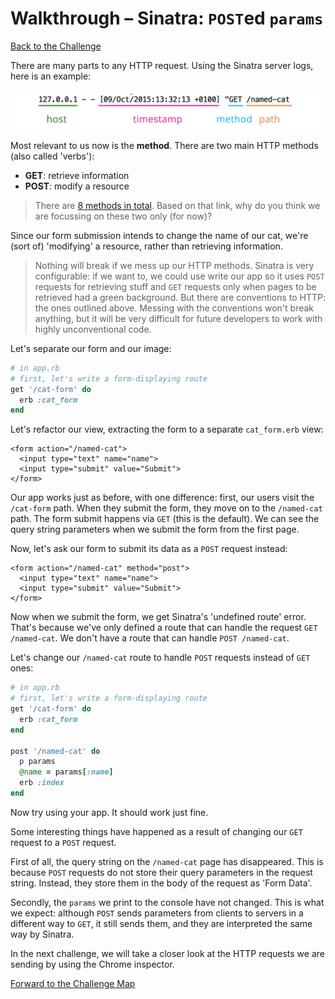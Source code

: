 # Walkthrough – Sinatra: `POST`ed `params`

[Back to the Challenge](../11_sinatra_posted_params.md)

There are many parts to any HTTP request. Using the Sinatra server logs, here is an example:

![Annotated `GET` request](../images/sinatra_get_request_annotated.jpg)

Most relevant to us now is the **method**. There are two main HTTP methods (also called 'verbs'):

- **GET**: retrieve information
- **POST**: modify a resource

> There are [8 methods in total](http://www.w3.org/Protocols/rfc2616/rfc2616-sec9.html). Based on that link, why do you think we are focussing on these two only (for now)?

Since our form submission intends to change the name of our cat, we're (sort of) 'modifying' a resource, rather than retrieving information.

> Nothing will break if we mess up our HTTP methods. Sinatra is very configurable: if we want to, we could use write our app so it uses `POST` requests for retrieving stuff and `GET` requests only when pages to be retrieved had a green background. But there are conventions to HTTP: the ones outlined above. Messing with the conventions won't break anything, but it will be very difficult for future developers to work with highly unconventional code.

Let's separate our form and our image:

```ruby
# in app.rb
# first, let's write a form-displaying route
get '/cat-form' do
  erb :cat_form
end
```

Let's refactor our view, extracting the form to a separate `cat_form.erb` view:

```erb
<form action="/named-cat">
  <input type="text" name="name">
  <input type="submit" value="Submit">
</form>
```

Our app works just as before, with one difference: first, our users visit the `/cat-form` path. When they submit the form, they move on to the `/named-cat` path. The form submit happens via `GET` (this is the default). We can see the query string parameters when we submit the form from the first page.

Now, let's ask our form to submit its data as a `POST` request instead:

```erb
<form action="/named-cat" method="post">
  <input type="text" name="name">
  <input type="submit" value="Submit">
</form>
```

Now when we submit the form, we get Sinatra's 'undefined route' error. That's because we've only defined a route that can handle the request `GET /named-cat`. We don't have a route that can handle `POST /named-cat`.

Let's change our `/named-cat` route to handle `POST` requests instead of `GET` ones:

```ruby
# in app.rb
# first, let's write a form-displaying route
get '/cat-form' do
  erb :cat_form
end

post '/named-cat' do
  p params
  @name = params[:name]
  erb :index
end
```
Now try using your app. It should work just fine.

Some interesting things have happened as a result of changing our `GET` request to a `POST` request.

First of all, the query string on the `/named-cat` page has disappeared. This is because `POST` requests do not store their query parameters in the request string. Instead, they store them in the body of the request as 'Form Data'.

Secondly, the `params` we print to the console have not changed. This is what we expect: although `POST` sends parameters from clients to servers in a different way to `GET`, it still sends them, and they are interpreted the same way by Sinatra.

In the next challenge, we will take a closer look at the HTTP requests we are sending by using the Chrome inspector.

[Forward to the Challenge Map](../README.md)
